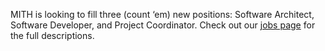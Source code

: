 MITH is looking to fill three (count ‘em) new positions: Software Architect, Software Developer, and Project Coordinator. Check out our [jobs page](http://web.archive.org/web/20110309043840/http://mith.umd.edu:80/about/jobs/community-lead/) for the full descriptions.